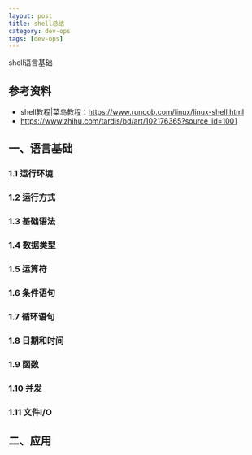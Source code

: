 ```yaml
---
layout: post
title: shell总结
category: dev-ops
tags: [dev-ops]
---
```


shell语言基础

## 参考资料
- shell教程|菜鸟教程：https://www.runoob.com/linux/linux-shell.html
- https://www.zhihu.com/tardis/bd/art/102176365?source_id=1001

## 一、语言基础  
### 1.1 运行环境

### 1.2 运行方式

### 1.3 基础语法

### 1.4 数据类型

### 1.5 运算符

### 1.6 条件语句

### 1.7 循环语句

### 1.8 日期和时间

### 1.9 函数

### 1.10 并发

### 1.11 文件I/O

## 二、应用 
